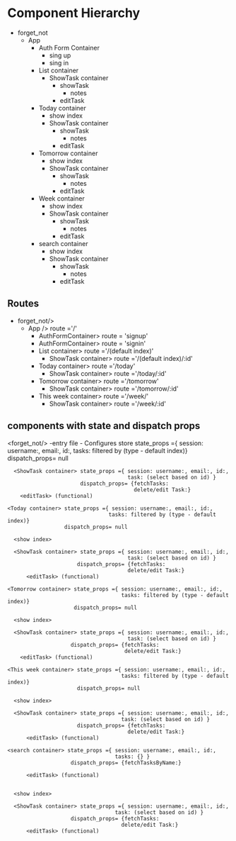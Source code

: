 

# Component Hierarchy
* forget_not
  * App   
    * Auth Form Container
      * sing up
      * sing in
    * List container
      * ShowTask container
        * showTask
          * notes
        * editTask
    * Today container
      * show index
      * ShowTask container
        * showTask
          * notes
        * editTask
    * Tomorrow container
      * show index
      * ShowTask container
        * showTask
          * notes
        * editTask
    * Week container
      * show index
      * ShowTask container
        * showTask
          * notes
        * editTask
    * search container
      * show index
      * ShowTask container
          * showTask
            * notes
          * editTask

## Routes

* forget_not/>
  * App />  route ='/'
    * AuthFormContainer> route = 'signup'
    * AuthFormContainer> route = 'signin'
    * List container> route ='/(default index)'
      * ShowTask container> route ='/(default index)/:id'
    * Today container> route ='/today'
      * ShowTask container> route ='/today/:id'
    * Tomorrow container> route ='/tomorrow'
      * ShowTask container> route ='/tomorrow/:id'
    * This week container> route ='/week/'
      * ShowTask container> route ='/week/:id'


## components with state and dispatch props

<forget_not/>  -entry file
  <App />  - Configures store
    <Auth Form Container>
      <sing up>
      <sing in>
    <List container> state_props ={ session: username:, email:, id:,
                                    tasks: filtered by (type - default index)}
                   dispatch_props= null

      <ShowTask container> state_props ={ session: username:, email:, id:,
                                          task: (select based on id) }
                           dispatch_props= {fetchTasks:
                                            delete/edit Task:}
        <editTask> (functional)

    <Today container> state_props ={ session: username:, email:, id:,
                                    tasks: filtered by (type - default index)}
                      dispatch_props= null

      <show index>

      <ShowTask container> state_props ={ session: username:, email:, id:,
                                          task: (select based on id) }
                          dispatch_props= {fetchTasks:
                                          delete/edit Task:}
          <editTask> (functional)

    <Tomorrow container> state_props ={ session: username:, email:, id:,
                                        tasks: filtered by (type - default index)}
                         dispatch_props= null

      <show index>

      <ShowTask container> state_props ={ session: username:, email:, id:,
                                          task: (select based on id) }
                        dispatch_props= {fetchTasks:
                                         delete/edit Task:}
        <editTask> (functional)

    <This week container> state_props ={ session: username:, email:, id:,
                                        tasks: filtered by (type - default index)}
                          dispatch_props= null

      <show index>

      <ShowTask container> state_props ={ session: username:, email:, id:,
                                        task: (select based on id) }
                          dispatch_props= {fetchTasks:
                                          delete/edit Task:}
          <editTask> (functional)

    <search container> state_props ={ session: username:, email:, id:,
                                      tasks: {} }
                        dispatch_props= {fetchTasksByName:}

          <editTask> (functional)


      <show index>

      <ShowTask container> state_props ={ session: username:, email:, id:,
                                      task: (select based on id) }
                        dispatch_props= {fetchTasks:
                                        delete/edit Task:}
          <editTask> (functional)
